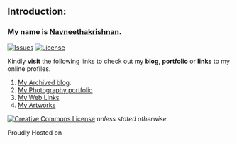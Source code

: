 ## Introduction:

### My name is [Navneethakrishnan](https://www.instagram.com/nav.kris).

[![Issues](https://img.shields.io/github/issues/Navneet-Suresh/www.ddraffft.in.svg?style=flat-square)](https://github.com/Navneet-Suresh/www.ddraffft.in/issues/?utm_source=Links-Website&utm_medium=badge&utm_campaign=One-bio-link) [![License](https://img.shields.io/github/license/Navneet-Suresh/www.ddraffft.in.svg?style=flat-square)](https://github.com/Navneet-Suresh/www.ddraffft.in/blob/master/LICENSE?utm_source=Links-Website&utm_medium=badge&utm_campaign=One-bio-link)

Kindly **visit** the following links to check out my **blog**, **portfolio** or **links** to my online profiles.

1. [My Archived blog](https://i.navnee.tk). 
2. [My Photography portfolio](https://i.navnee.tk/photography/)
3. [My Web Links](https://ahref.n4vn33t.com)
4. [My Artworks](https://i.navnee.tk/artworks/)

<a href="https://github.com/Navneet-Suresh/navneet-suresh.github.io/blob/master/LICENSE.txt"><img alt="Creative Commons License" style="border-width:0" class="growOnHover" src="https://i.creativecommons.org/l/by-sa/4.0/80x15.png" /></a> <i>unless stated otherwise.</i>

Proudly Hosted on <a href="https://pages.github.com"><i class="growOnHover fab fa-github"></i></a>
